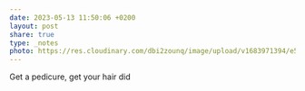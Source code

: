```yaml
---
date: 2023-05-13 11:50:06 +0200
layout: post
share: true
type: _notes
photo: https://res.cloudinary.com/dbi2zounq/image/upload/v1683971394/e5tcbre7fxxwauqdybdd.jpg
---
```

Get a pedicure, get your hair did
